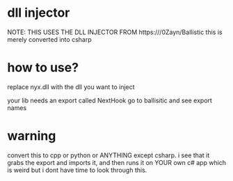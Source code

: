 # dll injector

NOTE: THIS USES THE DLL INJECTOR FROM https:///0Zayn/Ballistic
this is merely converted into csharp

# how to use?

replace nyx.dll with the dll you want to inject

your lib needs an export called NextHook go to ballisitic and see export names

# warning

convert this to cpp or python or ANYTHING except csharp. i see that it grabs the export and imports it, and then runs it on YOUR own c# app which is weird but i dont have time to look through this.









































